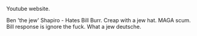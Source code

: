 Youtube website.

Ben 'the jew' Shapiro - Hates Bill Burr. Creap with a jew hat. MAGA scum. Bill response is ignore the fuck. 
  What a jew deutsche.
